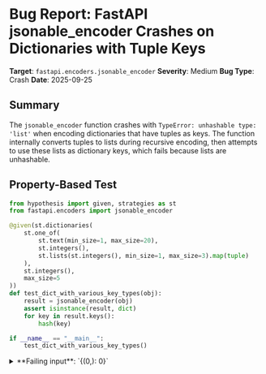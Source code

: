 # Bug Report: FastAPI jsonable_encoder Crashes on Dictionaries with Tuple Keys

**Target**: `fastapi.encoders.jsonable_encoder`
**Severity**: Medium
**Bug Type**: Crash
**Date**: 2025-09-25

## Summary

The `jsonable_encoder` function crashes with `TypeError: unhashable type: 'list'` when encoding dictionaries that have tuples as keys. The function internally converts tuples to lists during recursive encoding, then attempts to use these lists as dictionary keys, which fails because lists are unhashable.

## Property-Based Test

```python
from hypothesis import given, strategies as st
from fastapi.encoders import jsonable_encoder

@given(st.dictionaries(
    st.one_of(
        st.text(min_size=1, max_size=20),
        st.integers(),
        st.lists(st.integers(), min_size=1, max_size=3).map(tuple)
    ),
    st.integers(),
    max_size=5
))
def test_dict_with_various_key_types(obj):
    result = jsonable_encoder(obj)
    assert isinstance(result, dict)
    for key in result.keys():
        hash(key)

if __name__ == "__main__":
    test_dict_with_various_key_types()
```

<details>

<summary>
**Failing input**: `{(0,): 0}`
</summary>
```
Traceback (most recent call last):
  File "/home/npc/pbt/agentic-pbt/worker_/27/hypo.py", line 20, in <module>
    test_dict_with_various_key_types()
    ~~~~~~~~~~~~~~~~~~~~~~~~~~~~~~~~^^
  File "/home/npc/pbt/agentic-pbt/worker_/27/hypo.py", line 5, in test_dict_with_various_key_types
    st.one_of(

  File "/home/npc/miniconda/lib/python3.13/site-packages/hypothesis/core.py", line 2124, in wrapped_test
    raise the_error_hypothesis_found
  File "/home/npc/pbt/agentic-pbt/worker_/27/hypo.py", line 14, in test_dict_with_various_key_types
    result = jsonable_encoder(obj)
  File "/home/npc/miniconda/lib/python3.13/site-packages/fastapi/encoders.py", line 297, in jsonable_encoder
    encoded_dict[encoded_key] = encoded_value
    ~~~~~~~~~~~~^^^^^^^^^^^^^
TypeError: unhashable type: 'list'
Falsifying example: test_dict_with_various_key_types(
    obj={(0,): 0},
)
```
</details>

## Reproducing the Bug

```python
from fastapi.encoders import jsonable_encoder
import traceback

# Test case: dict with tuple key
obj = {(0,): 0}

try:
    result = jsonable_encoder(obj)
    print("Result:", result)
except Exception as e:
    print(f"Error type: {type(e).__name__}")
    print(f"Error message: {e}")
    print("\nFull traceback:")
    traceback.print_exc()
```

<details>

<summary>
TypeError: unhashable type: 'list' at line 297 of encoders.py
</summary>
```
Traceback (most recent call last):
  File "<string>", line 1, in <module>
    from fastapi.encoders import jsonable_encoder; import traceback; obj = {(0,): 0}; jsonable_encoder(obj)
                                                                                      ~~~~~~~~~~~~~~~~^^^^^
  File "/home/npc/miniconda/lib/python3.13/site-packages/fastapi/encoders.py", line 297, in jsonable_encoder
    encoded_dict[encoded_key] = encoded_value
    ~~~~~~~~~~~~^^^^^^^^^^^^^
TypeError: unhashable type: 'list'
```
</details>

## Why This Is A Bug

This violates the documented contract that `jsonable_encoder` will "convert any object to something that can be encoded in JSON." Dictionaries with tuple keys are valid Python objects that should be handled gracefully rather than crashing with a confusing error message.

The root cause lies in the dictionary encoding logic (lines 264-298 of `encoders.py`):

1. When encoding a dictionary, the function recursively encodes both keys and values (lines 281-288)
2. During this recursive encoding, tuples are converted to lists (lines 299-315) because tuples need to become JSON arrays
3. The function then attempts to use these encoded keys (now lists) as dictionary keys at line 297: `encoded_dict[encoded_key] = encoded_value`
4. This fails because lists are unhashable and cannot be used as dictionary keys in Python

The error message "unhashable type: 'list'" is particularly confusing because users pass tuples (which are hashable), not lists. The lists are created internally by the encoder itself, making the error difficult to understand.

Since JSON only supports string keys in objects anyway, all non-string keys must eventually be converted to strings. The function already handles int, float, bool, and None keys successfully by keeping them as-is and letting `json.dumps()` convert them. However, it crashes on tuple keys due to the recursive encoding that transforms them into unhashable lists.

## Relevant Context

The JSON specification (RFC 7159) mandates that object keys must be strings. Python's standard `json.dumps()` handles non-string keys by either:
- Automatically converting basic types (int, float, bool, None) to strings
- Raising a TypeError for other types like tuples: "keys must be str, int, float, bool or None, not tuple"

FastAPI's `jsonable_encoder` aims to be more permissive, as stated in its documentation. It already successfully handles various non-string key types that `json.dumps()` would accept. The crash on tuple keys represents an inconsistency in this handling.

Code location: `/home/npc/miniconda/lib/python3.13/site-packages/fastapi/encoders.py:297`
Documentation: https://fastapi.tiangolo.com/tutorial/encoder/

## Proposed Fix

```diff
--- a/fastapi/encoders.py
+++ b/fastapi/encoders.py
@@ -278,15 +278,9 @@ def jsonable_encoder(
                 and (value is not None or not exclude_none)
                 and key in allowed_keys
             ):
-                encoded_key = jsonable_encoder(
-                    key,
-                    by_alias=by_alias,
-                    exclude_unset=exclude_unset,
-                    exclude_none=exclude_none,
-                    custom_encoder=custom_encoder,
-                    sqlalchemy_safe=sqlalchemy_safe,
-                )
+                # JSON only supports string keys, convert non-string keys to strings
+                # to avoid issues with unhashable types after recursive encoding
+                encoded_key = key if isinstance(key, (str, int, float, bool, type(None))) else str(key)
                 encoded_value = jsonable_encoder(
                     value,
                     by_alias=by_alias,
```